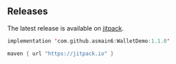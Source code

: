 
Releases
--------

The latest release is available on [jitpack](https://www.jitpack.io/).

```kotlin
implementation 'com.github.asmain6:WalletDemo:1.1.0'

maven { url "https://jitpack.io" }
```